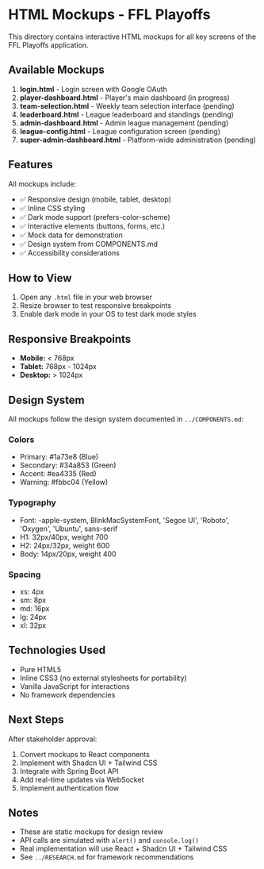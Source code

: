 # HTML Mockups - FFL Playoffs

This directory contains interactive HTML mockups for all key screens of the FFL Playoffs application.

## Available Mockups

1. **login.html** - Login screen with Google OAuth
2. **player-dashboard.html** - Player's main dashboard (in progress)
3. **team-selection.html** - Weekly team selection interface (pending)
4. **leaderboard.html** - League leaderboard and standings (pending)
5. **admin-dashboard.html** - Admin league management (pending)
6. **league-config.html** - League configuration screen (pending)
7. **super-admin-dashboard.html** - Platform-wide administration (pending)

## Features

All mockups include:
- ✅ Responsive design (mobile, tablet, desktop)
- ✅ Inline CSS styling
- ✅ Dark mode support (prefers-color-scheme)
- ✅ Interactive elements (buttons, forms, etc.)
- ✅ Mock data for demonstration
- ✅ Design system from COMPONENTS.md
- ✅ Accessibility considerations

## How to View

1. Open any `.html` file in your web browser
2. Resize browser to test responsive breakpoints
3. Enable dark mode in your OS to test dark mode styles

## Responsive Breakpoints

- **Mobile:** < 768px
- **Tablet:** 768px - 1024px
- **Desktop:** > 1024px

## Design System

All mockups follow the design system documented in `../COMPONENTS.md`:

### Colors
- Primary: #1a73e8 (Blue)
- Secondary: #34a853 (Green)
- Accent: #ea4335 (Red)
- Warning: #fbbc04 (Yellow)

### Typography
- Font: -apple-system, BlinkMacSystemFont, 'Segoe UI', 'Roboto', 'Oxygen', 'Ubuntu', sans-serif
- H1: 32px/40px, weight 700
- H2: 24px/32px, weight 600
- Body: 14px/20px, weight 400

### Spacing
- xs: 4px
- sm: 8px
- md: 16px
- lg: 24px
- xl: 32px

## Technologies Used

- Pure HTML5
- Inline CSS3 (no external stylesheets for portability)
- Vanilla JavaScript for interactions
- No framework dependencies

## Next Steps

After stakeholder approval:
1. Convert mockups to React components
2. Implement with Shadcn UI + Tailwind CSS
3. Integrate with Spring Boot API
4. Add real-time updates via WebSocket
5. Implement authentication flow

## Notes

- These are static mockups for design review
- API calls are simulated with `alert()` and `console.log()`
- Real implementation will use React + Shadcn UI + Tailwind CSS
- See `../RESEARCH.md` for framework recommendations
